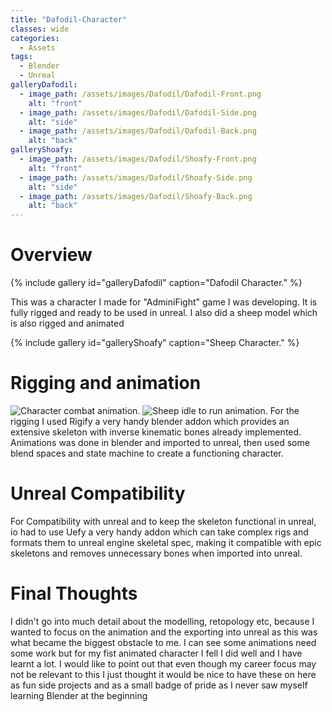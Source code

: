 ```yaml
---
title: "Dafodil-Character"
classes: wide
categories:
  - Assets
tags:
  - Blender
  - Unreal
galleryDafodil:
  - image_path: /assets/images/Dafodil/Dafodil-Front.png
    alt: "front"
  - image_path: /assets/images/Dafodil/Dafodil-Side.png
    alt: "side"
  - image_path: /assets/images/Dafodil/Dafodil-Back.png
    alt: "back"
galleryShoafy:
  - image_path: /assets/images/Dafodil/Shoafy-Front.png
    alt: "front"
  - image_path: /assets/images/Dafodil/Shoafy-Side.png
    alt: "side"
  - image_path: /assets/images/Dafodil/Shoafy-Back.png
    alt: "back"
---
```


# Overview

{% include gallery id="galleryDafodil" caption="Dafodil Character." %}

This was a character I made for "AdminiFight" game I was developing. It is fully rigged and ready to be used in unreal. I also did a sheep model which is also rigged and animated

{% include gallery id="galleryShoafy" caption="Sheep Character." %}
# Rigging and animation
![Character combat animation.](/assets/images/Dafodil/Dafodil-Combat.gif)
![Sheep idle to run animation.](/assets/images/Dafodil/Shoafy-IdleRun.gif)
For the rigging I used Rigify a very handy blender addon which provides an extensive skeleton with inverse kinematic bones already implemented.
Animations was done in blender and imported to unreal, then used some blend spaces and state machine to create a functioning character.
# Unreal Compatibility
For Compatibility with unreal and to keep the skeleton functional in unreal, io had to use Uefy a very handy addon which can take complex rigs and formats them to unreal engine skeletal spec, making it compatible with epic skeletons and removes unnecessary bones when imported into unreal.
# Final Thoughts
I didn't go into much detail about the modelling, retopology etc, because I wanted to focus on the animation and the exporting into unreal as this was what became the biggest obstacle to me. I can see some animations need some work but for my fist animated character I fell I did well and I have learnt a lot.
I would like to point out that even though my career focus may not be relevant to this I just thought it would be nice to have these on here as fun side projects and as a small badge of pride as I never saw myself learning Blender at the beginning